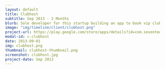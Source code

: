 ```yaml
---
layout: default
title: Clubhost
subtitle: Sep 2013 - 2 Months
blurb: Sole developer for this startup building an app to book vip club experiences.
image: "img/timeline/client/clubhost.png"
project-url: https://play.google.com/store/apps/details?id=com.seventeen.clubhost
modal-id: c-clubhost
date: 2013-09-01
img: clubhost.png
thumbnail: clubhost-thumbnail.png
screenshot: clubhost.jpg
project-date: Sep 2013
---
```


